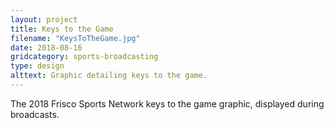 ```yaml
---
layout: project
title: Keys to the Game
filename: "KeysToTheGame.jpg"
date: 2018-08-16
gridcategory: sports-broadcasting
type: design
alttext: Graphic detailing keys to the game.
---
```

The 2018 Frisco Sports Network keys to the game graphic, displayed during broadcasts.